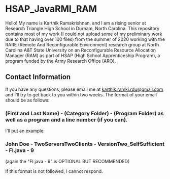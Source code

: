 # HSAP_JavaRMI_RAM
Hello! My name is Karthik Ramakrishnan, and I am a rising senior at Research Triangle High School in Durham, North Carolina. This repository contains most of my work (I could not upload some of my preliminary work due to that having over 100 files) from the summer of 2020 working with the RARE (Remote And Reconfigurable Environment) research group at North Carolina A&T State University on an Reconfigurable Resource Allocation Manager (RAM) as part of HSAP (High School Apprenticeship Program), a program funded by the Army Research Office (ARO).

## Contact Information
If you have any questions, please email me at karthik.ramki.rdu@gmail.com and I'll try to get back to you within two weeks. The format of your email should be as follows:
### (First and Last Name) - (Category Folder) - (Program Folder) as well as a program and a line number (if you can). 
I'll put an example:
### John Doe - TwoServersTwoClients - VersionTwo_SelfSufficient - FI.java - 9
(again the "FI.java - 9" is OPTIONAL BUT RECOMMENDED)

If this format is not followed, I cannot respond.
